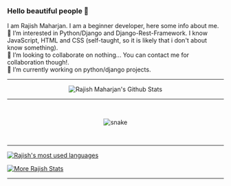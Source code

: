 ### Hello beautiful people 👋

I am Rajish Maharjan. I am a beginner developer, here some info about me.<br>
👀 I’m interested in Python/Django and Django-Rest-Framework. I know JavaScript, HTML and CSS (self-taught, so it is likely that i don't about know something).<br>
💞️ I’m looking to collaborate on nothing... You can contact me for collaboration though!.<br>
🔭 I’m currently working on python/django projects.<br>

<!--
**Rajish123/Rajish123** is a ✨ _special_ ✨ repository because its `README.md` (this file) appears on your GitHub profile.

Here are some ideas to get you started:

- 
- 👯 I’m looking to collaborate on ...
- 🤔 I’m looking for help with ...
- 💬 Ask me about ...
-  ...
- 😄 Pronouns: ...
- ⚡ Fun fact: ...
-->

<hr>
<p align='center'>
  <img align="center" src="https://github-readme-stats.vercel.app/api?username=Rajish123&show_icons=true&title_color=fff&icon_color=79ff97&text_color=efefef&bg_color=24292e" alt="Rajish Maharjan's Github Stats">
</p>
<hr>
<br>
<p align="center">
  <img src="https://github.com/Rajish/Rajish/raw/output/github-contribution-grid-snake.svg" alt="snake"></center>
</p>
<br>
<hr>
<a href="https://github.com/Rajish123?tab=overview">
<img align="center" alt="Rajish's most used languages" src="https://github-readme-stats.vercel.app/api/top-langs/?username=Rajish123&layout=compact&langs_count=9&theme=radical&exclude_repo=Optifine-Mod-Coder-Pack-1.16.1,Projects"/>
<p><img align="center" src="https://github-readme-streak-stats.herokuapp.com/?user=Rajish123&theme=radical" alt="More Rajish Stats" /></p>
</a>
<hr>
<!-- <h1 align="center">SOCIAL</h1>

<div align="center">
<a href="https://www.linkedin.com/in/ravirajsolanki27/" target="blank"><img src="https://cdn.jsdelivr.net/gh/devicons/devicon/icons/linkedin/linkedin-original.svg" style="height: 3rem"/></a>

<a href="https://codepen.io/ravisolanki27" target="blank">
<img src="https://cdn.jsdelivr.net/gh/devicons/devicon/icons/codepen/codepen-plain.svg" style="height: 3rem; background-color:white"/>
</a> -->

<!-- <a href="https://www.instagram.com/ravi_27.01" target="blank">
<img src="https://img.icons8.com/fluency/48/000000/instagram-new.png/" style="height:3rem">
</a> -->
